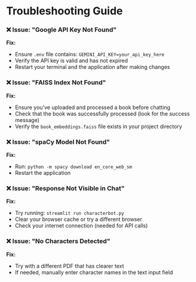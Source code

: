 # Troubleshooting Guide

### ❌ Issue: "Google API Key Not Found"
**Fix:**  
- Ensure `.env` file contains: `GEMINI_API_KEY=your_api_key_here`
- Verify the API key is valid and has not expired
- Restart your terminal and the application after making changes

### ❌ Issue: "FAISS Index Not Found"
**Fix:**  
- Ensure you've uploaded and processed a book before chatting
- Check that the book was successfully processed (look for the success message)
- Verify the `book_embeddings.faiss` file exists in your project directory

### ❌ Issue: "spaCy Model Not Found"
**Fix:**  
- Run: `python -m spacy download en_core_web_sm`
- Restart the application

### ❌ Issue: "Response Not Visible in Chat"
**Fix:**  
- Try running: `streamlit run characterbot.py`
- Clear your browser cache or try a different browser
- Check your internet connection (needed for API calls)

### ❌ Issue: "No Characters Detected"
**Fix:**  
- Try with a different PDF that has clearer text
- If needed, manually enter character names in the text input field